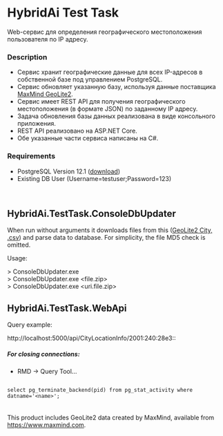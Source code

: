 # HybridAi Test Task
Web-сервис для определения географического местоположения
пользователя по IP адресу.

### Description
- Сервис хранит географические данные для всех IP-адресов в собственной базе под управлением PostgreSQL.
- Сервис обновляет указанную базу, используя данные поставщика [MaxMind GeoLite2](https://dev.maxmind.com/geoip/geoip2/geolite2/).
- Сервис имеет REST API для получения географического местоположения (в формате JSON) по заданному IP адресу.
- Задача обновления базы данных реализована в виде консольного приложения.
- REST API реализовано на ASP.NET Core.
- Обе указанные части сервиса написаны на C#.


### Requirements
- PostgreSQL Version 12.1 ([download](https://www.enterprisedb.com/thank-you-downloading-postgresql?anid=1257093))
- Existing DB User (Username=testuser;Password=123)

<br/>

## HybridAi.TestTask.ConsoleDbUpdater
When run without arguments it downloads files from this ([GeoLite2 City, .csv](https://geolite.maxmind.com/download/geoip/database/GeoLite2-City-CSV.zip)) and parse data to database.
For simplicity, the file MD5 check is omitted.

Usage:

\> ConsoleDbUpdater.exe <br/>
\> ConsoleDbUpdater.exe <file.zip> <br/>
\> ConsoleDbUpdater.exe <uri.file.zip>

## HybridAi.TestTask.WebApi

Query example:

http://localhost:5000/api/CityLocationInfo/2001:240:28e3::


##### For closing connections:

- RMD -> Query Tool...

<code>
select pg_terminate_backend(pid) from pg_stat_activity where datname='&lt;name&gt;';
</code>

<br/>
<br/>
This product includes GeoLite2 data created by MaxMind, available from
<a href="https://www.maxmind.com">https://www.maxmind.com</a>.
